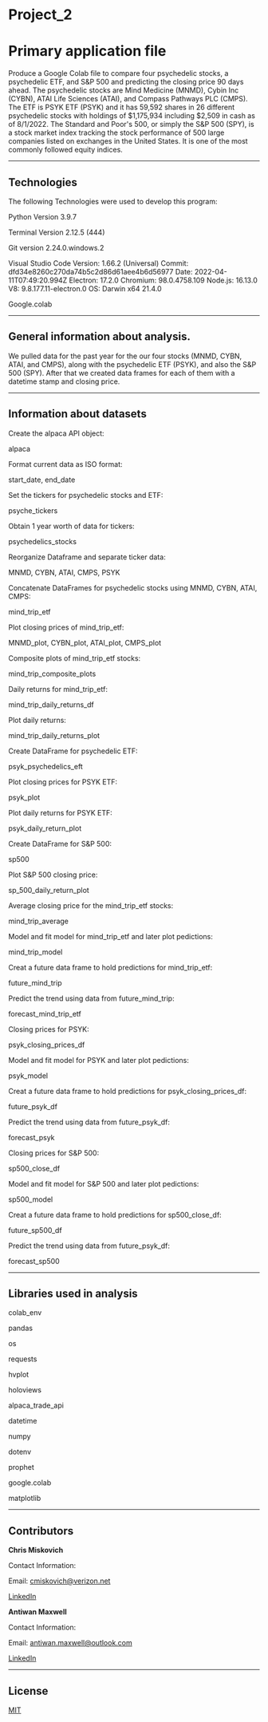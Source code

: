 # Project_2
# Primary application file

Produce a Google Colab file to compare four psychedelic stocks, a psychedelic ETF, and S&P 500 and predicting the closing price 90 days ahead.  The psychedelic stocks are Mind Medicine (MNMD), Cybin Inc (CYBN), ATAI Life Sciences (ATAI), and Compass Pathways PLC (CMPS).  The ETF is PSYK ETF (PSYK) and it has 59,592 shares in 26 different psychedelic stocks with holdings of $1,175,934 including $2,509 in cash as of 8/1/2022.  The Standard and Poor's 500, or simply the S&P 500 (SPY), is a stock market index tracking the stock performance of 500 large companies listed on exchanges in the United States. It is one of the most commonly followed equity indices.


---

## Technologies

The following Technologies were used to develop this program:

Python 
    Version 3.9.7

Terminal
    Version 2.12.5 (444)
 
Git version 2.24.0.windows.2

Visual Studio Code
    Version: 1.66.2 (Universal)
    Commit: dfd34e8260c270da74b5c2d86d61aee4b6d56977
    Date: 2022-04-11T07:49:20.994Z
    Electron: 17.2.0
    Chromium: 98.0.4758.109
    Node.js: 16.13.0
    V8: 9.8.177.11-electron.0
    OS: Darwin x64 21.4.0
    
    
Google.colab
    


---

## General information about analysis.

We pulled data for the past year for the our four stocks (MNMD, CYBN, ATAI, and CMPS), along with the psychedelic ETF (PSYK), and also the S&P 500 (SPY).  After that we created data frames for each of them with a datetime stamp and closing price.  









---

## Information about datasets

Create the alpaca API object:

alpaca

Format current data as ISO format:

start_date, end_date

Set the tickers for psychedelic stocks and ETF:

psyche_tickers

Obtain 1 year worth of data for tickers:

psychedelics_stocks

Reorganize Dataframe and separate ticker data:

MNMD, CYBN, ATAI, CMPS, PSYK

Concatenate DataFrames for psychedelic stocks using MNMD, CYBN, ATAI, CMPS:

mind_trip_etf

Plot closing prices of mind_trip_etf:

MNMD_plot, CYBN_plot, ATAI_plot, CMPS_plot

Composite plots of mind_trip_etf stocks:

mind_trip_composite_plots

Daily returns for mind_trip_etf:

mind_trip_daily_returns_df

Plot daily returns:

mind_trip_daily_returns_plot

Create DataFrame for psychedelic ETF:

psyk_psychedelics_eft

Plot closing prices for PSYK ETF:

psyk_plot

Plot daily returns for PSYK ETF:

psyk_daily_return_plot

Create DataFrame for S&P 500:

sp500

Plot S&P 500 closing price:

sp_500_daily_return_plot

Average closing price for the mind_trip_etf stocks:

mind_trip_average

Model and fit model for mind_trip_etf and later plot pedictions:

mind_trip_model

Creat a future data frame to hold predictions for mind_trip_etf:

future_mind_trip

Predict the trend using data from future_mind_trip:

forecast_mind_trip_etf

Closing prices for PSYK:

psyk_closing_prices_df

Model and fit model for PSYK and later plot pedictions:

psyk_model

Creat a future data frame to hold predictions for psyk_closing_prices_df:

future_psyk_df

Predict the trend using data from future_psyk_df:

forecast_psyk

Closing prices for S&P 500:

sp500_close_df

Model and fit model for S&P 500 and later plot pedictions:

sp500_model

Creat a future data frame to hold predictions for sp500_close_df:

future_sp500_df

Predict the trend using data from future_psyk_df:

forecast_sp500

---

## Libraries used in analysis

colab_env

pandas

os

requests

hvplot

holoviews

alpaca_trade_api

datetime

numpy

dotenv

prophet

google.colab

matplotlib

---

## Contributors


**Chris Miskovich**

Contact Information:

Email: cmiskovich@verizon.net

[LinkedIn](https://www.linkedin.com/in/christopher-miskovich-9a61b0234/) 



**Antiwan Maxwell**

Contact Information:

Email: antiwan.maxwell@outlook.com

[LinkedIn](https://www.linkedin.com/in/antiwan-maxwell-205a11233/) 



---

## License

[MIT](/license.txt)
